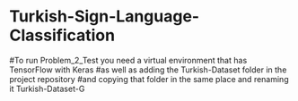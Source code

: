 # Turkish-Sign-Language-Classification

#To run Problem_2_Test you need a virtual environment that has TensorFlow with Keras 
#as well as adding the Turkish-Dataset folder in the project repository
#and copying that folder in the same place and renaming it Turkish-Dataset-G
